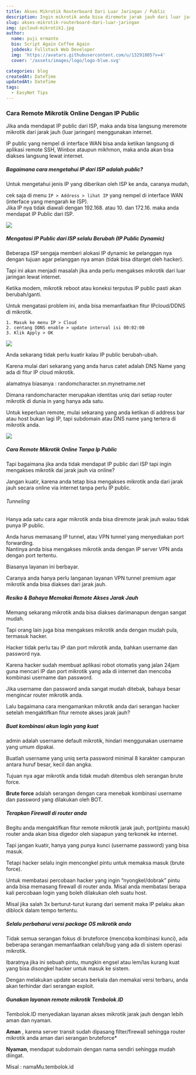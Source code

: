 ```yaml
---
title: Akses Mikrotik Routerboard Dari Luar Jaringan / Public
description: Ingin mikrotik anda bisa diremote jarak jauh dari luar jaringan lewat internet menggunan HP, laptop atau komputer?...
slug: akses-mikrotik-routerboard-dari-luar-jaringan
img: ipcloud-mikrotik1.jpg
author:
  name: puji ermanto
  bio: Script Again Coffee Again
  jobdesk: Fullstack Web Developer
  img: 'https://avatars.githubusercontent.com/u/13291805?v=4'
  cover: '/assets/images/logo/logo-blue.svg'

categories: blog
createdAt: DateTime
updatedAt: DateTime
tags:
  - EasyNet Tips
---
```


### Cara Remote Mikrotik Online Dengan IP Public  
Jika anda mendapat IP public dari ISP, maka anda bisa langsung meremote mikrotik dari jarak jauh (luar jaringan) menggunakan internet.

IP public yang nempel di interface WAN bisa anda ketikan langsung di aplikasi remote SSH, Winbox ataupun mikhmon, maka anda akan bisa diakses langsung lewat internet. 


##### Bagaimana cara mengetahui IP dari ISP adalah public?  
Untuk mengetahui jenis IP yang diberikan oleh ISP ke anda, caranya mudah,

cek saja di menu ```IP > Address > lihat IP``` yang nempel di interface WAN (interface yang mengarah ke ISP).  
Jika IP nya tidak diawali dengan 192.168. atau 10. dan 172.16. maka anda mendapat IP Public dari ISP.  

<img src="https://www.tembolok.id/wp-content/uploads/2021/10/ip-public-isp.jpg.webp" class="img-fluid">  

##### Mengatasi IP Public dari ISP selalu Berubah (IP Public Dynamic)  
Beberapa ISP sengaja memberi alokasi IP dynamic ke pelanggan nya dengan tujuan agar pelanggan nya aman (tidak bisa ditarget oleh hacker).

Tapi ini akan menjadi masalah jika anda perlu mengakses mikrotik dari luar jaringan lewat internet.

Ketika modem, mikrotik reboot atau koneksi terputus IP public pasti akan berubah/ganti.  

Untuk mengatasi problem ini, anda bisa memanfaatkan fitur IPcloud/DDNS di mikrotik.

    1. Masuk ke menu IP > Cloud
    2. centang DDNS enable > update interval isi 00:02:00
    3. Klik Apply > OK  

<img src="https://www.tembolok.id/wp-content/uploads/2021/10/ip-cloud-mikrotik-1000x204.jpg.webp" class="img-fluid">  

Anda sekarang tidak perlu kuatir kalau IP public berubah-ubah.

Karena mulai dari sekarang yang anda harus catet adalah DNS Name yang ada di fitur IP cloud mikrotik.

alamatnya biasanya : randomcharacter.sn.mynetname.net

Dimana randomcharacter merupakan identitas uniq dari setiap router mikrotik di dunia in yang hanya ada satu.

Untuk keperluan remote, mulai sekarang yang anda ketikan di address bar atau host bukan lagi IP, tapi subdomain atau DNS name yang tertera di mikrotik anda.  

<img src="https://www.tembolok.id/wp-content/uploads/2021/10/remote-mikrotik-ipcloud-ddns.jpg.webp" class="img-fluid">  

##### Cara Remote Mikrotik Online Tanpa Ip Public  
Tapi bagaimana jika anda tidak mendapat IP public dari ISP tapi ingin mengakses mikrotik dai jarak jauh via online?

Jangan kuatir, karena anda tetap bisa mengakses mikrotik anda dari jarak jauh secara online via internet tanpa perlu IP public.  

###### Tunneling  
Hanya ada satu cara agar mikrotik anda bisa diremote jarak jauh walau tidak punya IP public.

Anda harus memasang IP tunnel, atau VPN tunnel yang menyediakan port forwarding.  
Nantinya anda bisa mengakses mikrotik anda dengan IP server VPN anda dengan port tertentu.

Biasanya layanan ini berbayar.

Caranya anda hanya perlu langanan layanan VPN tunnel premium agar mikrotik anda bisa diakses dari jarak jauh.  

##### Resiko & Bahaya Memakai Remote Akses Jarak Jauh  
Memang sekarang mikrotik anda bisa diakses darimanapun dengan sangat mudah.

Tapi orang lain juga bisa mengakses mikrotik anda dengan mudah pula, termasuk hacker.

Hacker tidak perlu tau IP dan port mikrotik anda, bahkan username dan password nya.

Karena hacker sudah membuat aplikasi robot otomatis yang jalan 24jam guna mencari IP dan port mikrotik yang ada di internet dan mencoba kombinasi username dan password.

Jika username dan password anda sangat mudah ditebak, bahaya besar mengincar router mikrotik anda.

Lalu bagaimana cara mengamankan mikrotik anda dari serangan hacker setelah mengaktifkan fitur remote akses jarak jauh?  

##### Buat kombinasi akun login yang kuat  
admin adalah username default mikrotik, hindari menggunakan username yang umum dipakai.

Buatlah username yang uniq serta password minimal 8 karakter campuran antara huruf besar, kecil dan angka.

Tujuan nya agar mikrotik anda tidak mudah ditembus oleh serangan brute force.

**Brute force** adalah serangan dengan cara menebak kombinasi username dan password yang dilakukan oleh BOT.  

##### Terapkan Firewall di router anda  
Begitu anda mengaktifkan fitur remote mikrotik jarak jauh, port(pintu masuk) router anda akan bisa digedor oleh siapapun yang terkonek ke internet.

Tapi jangan kuatir, hanya yang punya kunci (username password) yang bisa masuk.

Tetapi hacker selalu ingin mencongkel pintu untuk memaksa masuk (brute force).

Untuk membatasi percobaan hacker yang ingin “nyongkel/dobrak” pintu anda bisa memasang firewall di router anda. 
Misal anda membatasi berapa kali percobaan login yang boleh dilakukan oleh suatu host.

Misal jika salah 3x berturut-turut kurang dari semenit maka IP pelaku akan diblock dalam tempo tertentu.  


##### Selalu perbaharui versi package OS mikrotik anda  
Tidak semua serangan fokus di bruteforce (mencoba kombinasi kunci), ada beberapa serangan memanfaatkan celah/bug yang ada di sistem operasi mikrotik.

Ibaratnya jika ini sebuah pintu, mungkin engsel atau lem/las kurang kuat yang bisa disongkel hacker untuk masuk ke sistem.

Dengan melakukan update secara berkala dan memakai versi terbaru, anda akan terhindar dari serangan exploit.  

##### Gunakan layanan remote mikrotik Tembolok.ID  
Tembolok.ID menyediakan layanan akses mikrotik jarak jauh dengan lebih aman dan nyaman.

**Aman** , karena server transit sudah dipasang filter/firewall sehingga router mikrotik anda aman dari serangan bruteforce*

**Nyaman**, mendapat subdomain dengan nama sendiri sehingga mudah diingat.

Misal : namaMu.tembolok.id